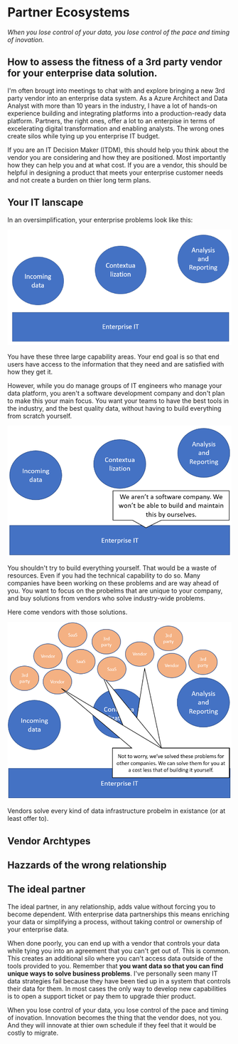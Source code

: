 # Partner Ecosystems
_When you lose control of your data, you lose control of the pace and timing of inovation._
## How to assess the fitness of a 3rd party vendor for your enterprise data solution.

I'm often brougt into meetings to chat with and explore bringing a new 3rd party vendor into an enterprise data system. As a Azure Architect and Data Analyst with more than 10 years in the industry, I have a lot of hands-on experience building and integrating platforms into a production-ready data platform. Partners, the right ones, offer a lot to an enterpise in terms of excelerating digital transformation and enabling analysts. The wrong ones create silos while tying up you enterprise IT budget. 

If you are an IT Decision Maker (ITDM), this should help you think about the vendor you are considering and how they are positioned. Most importantly how they can help you and at what cost. If you are a vendor, this should be helpful in designing a product that meets your enterprise customer needs and not create a burden on thier long term plans.

## Your IT lanscape

In an oversimplification, your enterprise problems look like this:

![default arch](../../docs/img/blog/default.png?raw=true)

You have these three large capability areas. Your end goal is so that end users have access to the information that they need and are satisfied with how they get it. 

However, while you do manage groups of IT engineers who manage your data platform, you aren't a software development company and don't plan to make this your main focus. You want your teams to have the best tools in the industry, and the best quality data, without having to build everything from scratch yourself. 

![default arch](../../docs/img/blog/notasoftwareco.png?raw=true)

You shouldn't try to build everything yourself. That would be a waste of resources. Even if you had the technical capability to do so. Many companies have been working on these problems and are way ahead of you. You want to focus on the probelms that are unique to your company, and buy solutions from vendors who solve industry-wide problems. 

Here come vendors with those solutions. 

![default arch](../../docs/img/blog/entervendors.png?raw=true)

Vendors solve every kind of data infrastructure probelm in existance (or at least offer to).

## Vendor Archtypes

## Hazzards of the wrong relationship

## The ideal partner
The ideal partner, in any relationship, adds value without forcing you to become dependent. With enterprise data partnerships this means enriching your data or simplifying a process, without taking control or ownership of your enterprise data. 

When done poorly, you can end up with a vendor that controls your data while tying you into an agreement that you can't get out of. This is common. This creates an additional silo where you can't access data outside of the tools provided to you. Remember that **you want data so that you can find unique ways to solve business problems**. I've personally seen many IT data strategies fail because they have been tied up in a system that controls their data for them. In most cases the only way to develop new capabilities is to open a support ticket or pay them to upgrade thier product. 

When you lose control of your data, you lose control of the pace and timing of inovation. Innovation becomes the thing that the vendor does, not you. And they will innovate at thier own schedule if they feel that it would be costly to migrate. 



